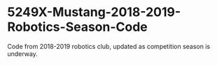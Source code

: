# 5249X-Mustang-2018-2019-Robotics-Season-Code
Code from 2018-2019 robotics club, updated as competition season is underway.
